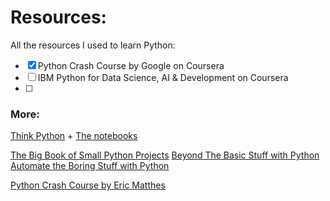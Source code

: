 # Resources:

All the resources I used to learn Python:

- [x] Python Crash Course by Google on Coursera
- [ ] IBM Python for Data Science, AI & Development on Coursera
- [ ] 



### More:

[Think Python](https://greenteapress.com/wp/think-python-3rd-edition/) + [The notebooks](https://allendowney.github.io/ThinkPython/)

[The Big Book of Small Python Projects](https://inventwithpython.com/bigbookpython/)
[Beyond The Basic Stuff with Python](https://inventwithpython.com/beyond/)
[Automate the Boring Stuff with Python](https://automatetheboringstuff.com)


[Python Crash Course by Eric Matthes](https://github.com/ehmatthes/pcc_3e)
